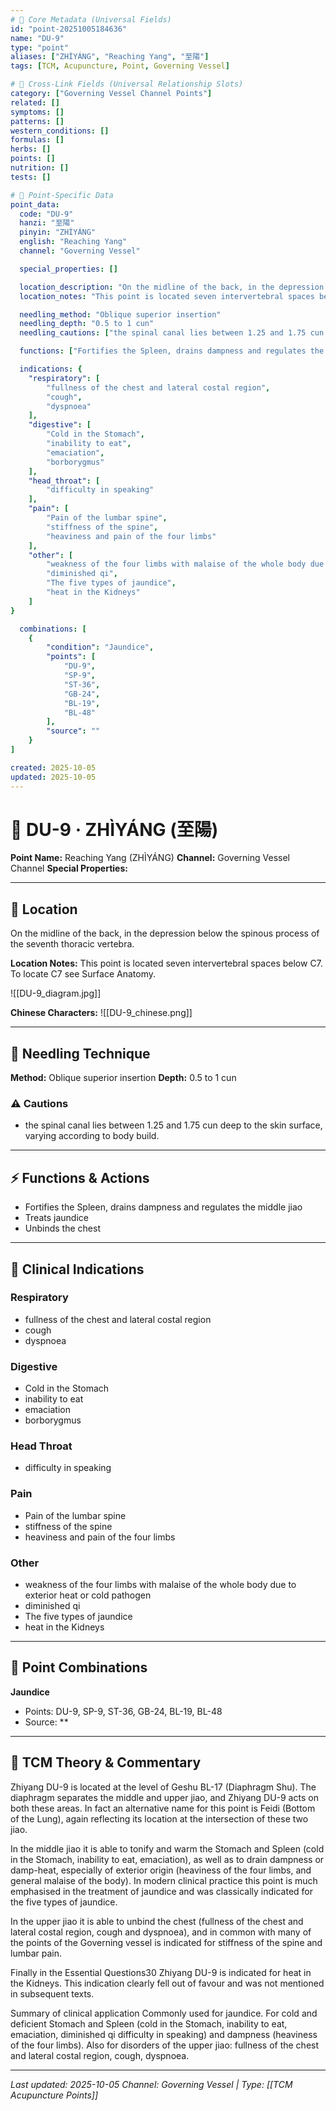 ```yaml
---
# 🔹 Core Metadata (Universal Fields)
id: "point-20251005184636"
name: "DU-9"
type: "point"
aliases: ["ZHÌYÁNG", "Reaching Yang", "至陽"]
tags: [TCM, Acupuncture, Point, Governing Vessel]

# 🔹 Cross-Link Fields (Universal Relationship Slots)
category: ["Governing Vessel Channel Points"]
related: []
symptoms: []
patterns: []
western_conditions: []
formulas: []
herbs: []
points: []
nutrition: []
tests: []

# 🔹 Point-Specific Data
point_data:
  code: "DU-9"
  hanzi: "至陽"
  pinyin: "ZHÌYÁNG"
  english: "Reaching Yang"
  channel: "Governing Vessel"

  special_properties: []

  location_description: "On the midline of the back, in the depression below the spinous process of the seventh thoracic vertebra."
  location_notes: "This point is located seven intervertebral spaces below C7. To locate C7 see Surface Anatomy."

  needling_method: "Oblique superior insertion"
  needling_depth: "0.5 to 1 cun"
  needling_cautions: ["the spinal canal lies between 1.25 and 1.75 cun deep to the skin surface, varying according to body build."]

  functions: ["Fortifies the Spleen, drains dampness and regulates the middle jiao", "Treats jaundice", "Unbinds the chest"]

  indications: {
    "respiratory": [
        "fullness of the chest and lateral costal region",
        "cough",
        "dyspnoea"
    ],
    "digestive": [
        "Cold in the Stomach",
        "inability to eat",
        "emaciation",
        "borborygmus"
    ],
    "head_throat": [
        "difficulty in speaking"
    ],
    "pain": [
        "Pain of the lumbar spine",
        "stiffness of the spine",
        "heaviness and pain of the four limbs"
    ],
    "other": [
        "weakness of the four limbs with malaise of the whole body due to exterior heat or cold pathogen",
        "diminished qi",
        "The five types of jaundice",
        "heat in the Kidneys"
    ]
}

  combinations: [
    {
        "condition": "Jaundice",
        "points": [
            "DU-9",
            "SP-9",
            "ST-36",
            "GB-24",
            "BL-19",
            "BL-48"
        ],
        "source": ""
    }
]

created: 2025-10-05
updated: 2025-10-05
---
```


# 📍 DU-9 · ZHÌYÁNG (至陽)

**Point Name:** Reaching Yang (ZHÌYÁNG)
**Channel:** Governing Vessel Channel
**Special Properties:** 

---

## 📍 Location

On the midline of the back, in the depression below the spinous process of the seventh thoracic vertebra.

**Location Notes:**
This point is located seven intervertebral spaces below C7. To locate C7 see Surface Anatomy.

![[DU-9_diagram.jpg]]

**Chinese Characters:** ![[DU-9_chinese.png]]

---

## 🔧 Needling Technique

**Method:** Oblique superior insertion
**Depth:** 0.5 to 1 cun

### ⚠️ Cautions
- the spinal canal lies between 1.25 and 1.75 cun deep to the skin surface, varying according to body build.

---

## ⚡ Functions & Actions
- Fortifies the Spleen, drains dampness and regulates the middle jiao
- Treats jaundice
- Unbinds the chest

---

## 🎯 Clinical Indications

### Respiratory
- fullness of the chest and lateral costal region
- cough
- dyspnoea

### Digestive
- Cold in the Stomach
- inability to eat
- emaciation
- borborygmus

### Head Throat
- difficulty in speaking

### Pain
- Pain of the lumbar spine
- stiffness of the spine
- heaviness and pain of the four limbs

### Other
- weakness of the four limbs with malaise of the whole body due to exterior heat or cold pathogen
- diminished qi
- The five types of jaundice
- heat in the Kidneys

---

## 🔗 Point Combinations

**Jaundice**
- Points: DU-9, SP-9, ST-36, GB-24, BL-19, BL-48
- Source: **

---

## 🧬 TCM Theory & Commentary

Zhiyang DU-9 is located at the level of Geshu BL-17 (Diaphragm Shu). The diaphragm separates the middle and upper jiao, and Zhiyang DU-9 acts on both these areas. In fact an alternative name for this point is Feidi (Bottom of the Lung), again reflecting its location at the intersection of these two jiao.

In the middle jiao it is able to tonify and warm the Stomach and Spleen (cold in the Stomach, inability to eat, emaciation), as well as to drain dampness or damp-heat, especially of exterior origin (heaviness of the four limbs, and general malaise of the body). In modern clinical practice this point is much emphasised in the treatment of jaundice and was classically indicated for the five types of jaundice.

In the upper jiao it is able to unbind the chest (fullness of the chest and lateral costal region, cough and dyspnoea), and in common with many of the points of the Governing vessel is indicated for stiffness of the spine and lumbar pain.

Finally in the Essential Questions30 Zhiyang DU-9 is indicated for heat in the Kidneys. This indication clearly fell out of favour and was not mentioned in subsequent texts.

Summary of clinical application
Commonly used for jaundice.
For cold and deficient Stomach and Spleen (cold in the Stomach, inability to eat, emaciation, diminished qi difficulty in speaking) and dampness (heaviness of the four limbs).
Also for disorders of the upper jiao: fullness of the chest and lateral costal region, cough, dyspnoea.

---

*Last updated: 2025-10-05*
*Channel: Governing Vessel | Type: [[TCM Acupuncture Points]]*
